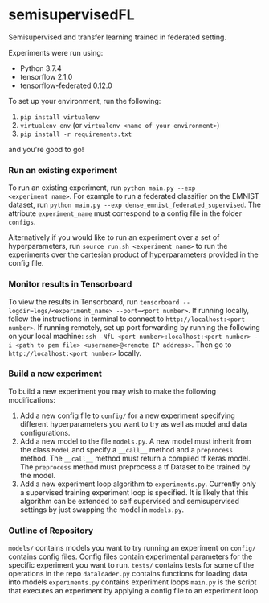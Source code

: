# semisupervisedFL
Semisupervised and transfer learning trained in federated setting.

Experiments were run using:
* Python 3.7.4
* tensorflow 2.1.0
* tensorflow-federated 0.12.0

To set up your environment, run the following:
1. `pip install virtualenv`
2. `virtualenv env` (or `virtualenv <name of your environment>`)
3. `pip install -r requirements.txt` 

and you're good to go!

### Run an existing experiment
To run an existing experiment, run `python main.py --exp <experiment_name>`. For example to run a federated classifier on the EMNIST dataset, run `python main.py --exp dense_emnist_federated_supervised`. The attribute `experiment_name` must correspond to a config file in the folder `configs`. 

Alternatively if you would like to run an experiment over a set of hyperparameters, run `source run.sh <experiment_name>` to run the experiments over the cartesian product of hyperparameters provided in the config file.

### Monitor results in Tensorboard
To view the results in Tensorboard, run `tensorboard --logdir=logs/<experiment_name> --port=<port number>`. If running locally, follow the instructions in terminal to connect to `http://localhost:<port number>`. If running remotely, set up port forwarding by running the following on your local machine: `ssh -NfL <port number>:localhost:<port number> -i <path to pem file> <username>@<remote IP address>`. Then go to `http://localhost:<port number>` locally.

### Build a new experiment
To build a new experiment you may wish to make the following modifications:
1. Add a new config file to `config/` for a new experiment specifying different hyperparameters you want to try as well as model and data configurations.
2. Add a new model to the file `models.py`. A new model must inherit from the class `Model` and specify a `__call__` method and a `preprocess` method. The `__call__` method must return a compiled tf keras model. The `preprocess` method must preprocess a tf Dataset to be trained by the model.
3. Add a new experiment loop algorithm to `experiments.py`. Currently only a supervised training experiment loop is specified. It is likely that this algorithm can be extended to self supervised and semisupervised settings by just swapping the model in `models.py`.

### Outline of Repository ###
`models/` contains models you want to try running an experiment on
`config/` contains config files. Config files contain experimental parameters for the specific experiment you want to run.
`tests/` contains tests for some of the operations in the repo
`dataloader.py` contains functions for loading data into models
`experiments.py` contains experiment loops
`main.py` is the script that executes an experiment by applying a config file to an experiment loop
